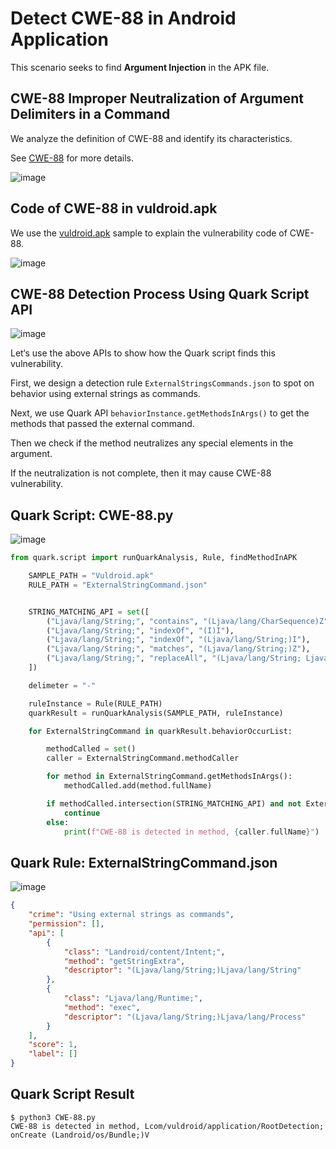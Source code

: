 # Detect CWE-88 in Android Application 

This scenario seeks to find **Argument Injection** in the APK file.

## CWE-88 Improper Neutralization of Argument Delimiters in a Command

We analyze the definition of CWE-88 and identify its characteristics.

See [CWE-88](https://cwe.mitre.org/data/definitions/88.html) for more details.

![image](https://imgur.com/5vfXkIE.png)

## Code of CWE-88 in vuldroid.apk

We use the [vuldroid.apk](https://github.com/jaiswalakshansh/Vuldroid) sample to explain the vulnerability code of CWE-88.

![image](https://imgur.com/recX0t5.png)

## CWE-88 Detection Process Using Quark Script API

![image](https://imgur.com/s7Ajr6M.png)

Let‘s use the above APIs to show how the Quark script finds this vulnerability.

First, we design a detection rule ``ExternalStringsCommands.json`` to spot on behavior using external strings as commands.

Next, we use Quark API ``behaviorInstance.getMethodsInArgs()`` to get the methods that passed the external command.

Then we check if the method neutralizes any special elements in the argument.

If the neutralization is not complete, then it may cause CWE-88 vulnerability.

## Quark Script: CWE-88.py

![image](https://imgur.com/f8Yee3P.png)

```python
from quark.script import runQuarkAnalysis, Rule, findMethodInAPK

    SAMPLE_PATH = "Vuldroid.apk"
    RULE_PATH = "ExternalStringCommand.json"


    STRING_MATCHING_API = set([
        ("Ljava/lang/String;", "contains", "(Ljava/lang/CharSequence)Z"),
        ("Ljava/lang/String;", "indexOf", "(I)I"),
        ("Ljava/lang/String;", "indexOf", "(Ljava/lang/String;)I"),
        ("Ljava/lang/String;", "matches", "(Ljava/lang/String;)Z"),
        ("Ljava/lang/String;", "replaceAll", "(Ljava/lang/String; Ljava/lang/String;)Ljava/lang/String;")
    ])

    delimeter = "-"

    ruleInstance = Rule(RULE_PATH)
    quarkResult = runQuarkAnalysis(SAMPLE_PATH, ruleInstance)

    for ExternalStringCommand in quarkResult.behaviorOccurList:

        methodCalled = set()
        caller = ExternalStringCommand.methodCaller

        for method in ExternalStringCommand.getMethodsInArgs():
            methodCalled.add(method.fullName)

        if methodCalled.intersection(STRING_MATCHING_API) and not ExternalStringCommand.hasString(delimeter):
            continue
        else:
            print(f"CWE-88 is detected in method, {caller.fullName}")

```

## Quark Rule: ExternalStringCommand.json

![image](https://imgur.com/s9QNF19.png)

```json
{
    "crime": "Using external strings as commands",
    "permission": [],
    "api": [
        {
            "class": "Landroid/content/Intent;",
            "method": "getStringExtra",
            "descriptor": "(Ljava/lang/String;)Ljava/lang/String"
        },
        {
            "class": "Ljava/lang/Runtime;",
            "method": "exec",
            "descriptor": "(Ljava/lang/String;)Ljava/lang/Process"
        }
    ],
    "score": 1,
    "label": []
}
```

## Quark Script Result

```
$ python3 CWE-88.py
CWE-88 is detected in method, Lcom/vuldroid/application/RootDetection; onCreate (Landroid/os/Bundle;)V
```
